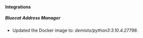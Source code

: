 #### Integrations
##### Bluecat Address Manager
- Updated the Docker image to: *demisto/python3:3.10.4.27798*.
